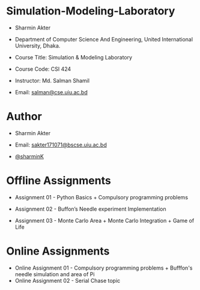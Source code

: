 # Simulation-Modeling-Laboratory

* Sharmin Akter

* Department of Computer Science And Engineering, United International University, Dhaka.

* Course Title: Simulation & Modeling Laboratory

* Course Code: CSI 424

* Instructor: Md. Salman Shamil

* Email: salman@cse.uiu.ac.bd

# Author

* Sharmin Akter

* Email: sakter171071@bscse.uiu.ac.bd

* [@sharminK](https://github.com/sharminK)

# Offline Assignments

* Assignment 01 - Python Basics + Compulsory programming problems

* Assignment 02 - Buffon’s Needle experiment Implementation

* Assignment 03 - Monte Carlo Area + Monte Carlo Integration + Game of Life


# Online Assignments

* Online Assignment 01 - Compulsory programming problems + Bufffon's needle simulation and area of Pi
* Online Assignment 02 - Serial Chase topic


